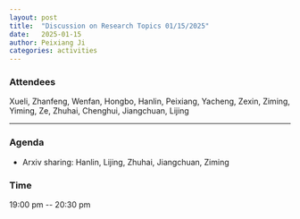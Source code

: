 ```yaml
---
layout: post
title:  "Discussion on Research Topics 01/15/2025"
date:   2025-01-15
author: Peixiang Ji
categories: activities
---
```


### Attendees

Xueli, Zhanfeng, Wenfan, Hongbo, Hanlin, Peixiang, Yacheng, Zexin, Ziming, Yiming, Ze, Zhuhai, Chenghui, Jiangchuan, Lijing

---

### Agenda

- Arxiv sharing: Hanlin, Lijing, Zhuhai, Jiangchuan, Ziming


### Time

19:00 pm -- 20:30 pm
